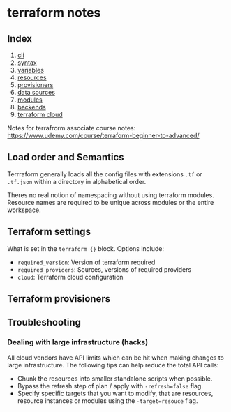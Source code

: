 # terraform notes

## Index

1. [cli](./cli.md)
2. [syntax](./syntax.md)
3. [variables](./variables.md)
4. [resources](./resources.md)
5. [provisioners](./provisioners.md)
6. [data sources](./data_sources.md)
7. [modules](./modules.md)
8. [backends](./backends.md)
9. [terraform cloud](./terraform_cloud.md)

Notes for terrafrorm associate course notes: https://www.udemy.com/course/terraform-beginner-to-advanced/

## Load order and Semantics

Terrraform generally loads all the config files with extensions `.tf` or
`.tf.json` within a directory in alphabetical order.

Theres no real notion of namespacing without using terraform modules. Resource
names are required to be unique across modules or the entire workspace.

## Terraform settings

What is set in the `terraform {}` block. Options include:

- `required_version`: Version of terraform required
- `required_providers`: Sources, versions of required providers
- `cloud`: Terraform cloud configuration

## Terraform provisioners

## Troubleshooting

### Dealing with large infrastructure (hacks)

All cloud vendors have API limits which can be hit when making changes to
large infrastructure. The following tips can help reduce the total API calls:

- Chunk the resources into smaller standalone scripts when possible.
- Bypass the refresh step of plan / apply with `-refresh=false` flag.
- Specify specific targets that you want to modify, that are resources, resource
  instances or modules using the `-target=resouce` flag.
